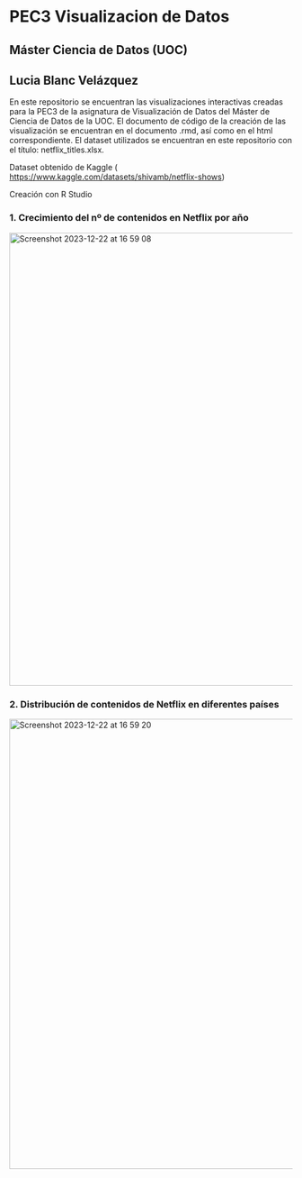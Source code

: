 # PEC3 Visualizacion de Datos

## Máster Ciencia de Datos (UOC)

## Lucia Blanc Velázquez

En este repositorio se encuentran las visualizaciones interactivas creadas para la PEC3 de la asignatura de Visualización de Datos del Máster de Ciencia de Datos de la UOC.
El documento de código de la creación de las visualización se encuentran en el documento .rmd, así como en el html correspondiente. El dataset utilizados se encuentran en este repositorio con el título: netflix_titles.xlsx.

Dataset obtenido de Kaggle ( https://www.kaggle.com/datasets/shivamb/netflix-shows)

Creación con R Studio


### 1. Crecimiento del nº de contenidos en Netflix por año

<img width="804" alt="Screenshot 2023-12-22 at 16 59 08" src="https://github.com/LuciaBlancV/PEC3_Visualizacion/assets/148953141/9d608bfd-106e-4b2e-8560-d14e5873be97">





### 2. Distribución de contenidos de Netflix en diferentes países


<img width="799" alt="Screenshot 2023-12-22 at 16 59 20" src="https://github.com/LuciaBlancV/PEC3_Visualizacion/assets/148953141/1c6bde74-3043-44fb-8339-0aca4a7541af">
